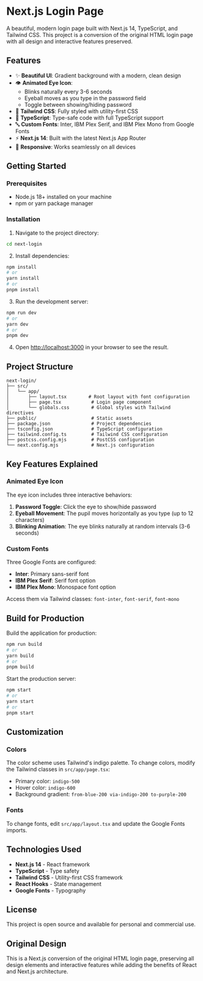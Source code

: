 # Next.js Login Page

A beautiful, modern login page built with Next.js 14, TypeScript, and Tailwind CSS. This project is a conversion of the original HTML login page with all design and interactive features preserved.

## Features

- ✨ **Beautiful UI**: Gradient background with a modern, clean design
- 👁️ **Animated Eye Icon**: 
  - Blinks naturally every 3-6 seconds
  - Eyeball moves as you type in the password field
  - Toggle between showing/hiding password
- 🎨 **Tailwind CSS**: Fully styled with utility-first CSS
- 📝 **TypeScript**: Type-safe code with full TypeScript support
- 🔤 **Custom Fonts**: Inter, IBM Plex Serif, and IBM Plex Mono from Google Fonts
- ⚡ **Next.js 14**: Built with the latest Next.js App Router
- 📱 **Responsive**: Works seamlessly on all devices

## Getting Started

### Prerequisites

- Node.js 18+ installed on your machine
- npm or yarn package manager

### Installation

1. Navigate to the project directory:
```bash
cd next-login
```

2. Install dependencies:
```bash
npm install
# or
yarn install
# or
pnpm install
```

3. Run the development server:
```bash
npm run dev
# or
yarn dev
# or
pnpm dev
```

4. Open [http://localhost:3000](http://localhost:3000) in your browser to see the result.

## Project Structure

```
next-login/
├── src/
│   └── app/
│       ├── layout.tsx        # Root layout with font configuration
│       ├── page.tsx           # Login page component
│       └── globals.css        # Global styles with Tailwind directives
├── public/                    # Static assets
├── package.json               # Project dependencies
├── tsconfig.json              # TypeScript configuration
├── tailwind.config.ts         # Tailwind CSS configuration
├── postcss.config.mjs         # PostCSS configuration
└── next.config.mjs            # Next.js configuration
```

## Key Features Explained

### Animated Eye Icon

The eye icon includes three interactive behaviors:

1. **Password Toggle**: Click the eye to show/hide password
2. **Eyeball Movement**: The pupil moves horizontally as you type (up to 12 characters)
3. **Blinking Animation**: The eye blinks naturally at random intervals (3-6 seconds)

### Custom Fonts

Three Google Fonts are configured:
- **Inter**: Primary sans-serif font
- **IBM Plex Serif**: Serif font option
- **IBM Plex Mono**: Monospace font option

Access them via Tailwind classes: `font-inter`, `font-serif`, `font-mono`

## Build for Production

Build the application for production:

```bash
npm run build
# or
yarn build
# or
pnpm build
```

Start the production server:

```bash
npm start
# or
yarn start
# or
pnpm start
```

## Customization

### Colors

The color scheme uses Tailwind's indigo palette. To change colors, modify the Tailwind classes in `src/app/page.tsx`:

- Primary color: `indigo-500`
- Hover color: `indigo-600`
- Background gradient: `from-blue-200 via-indigo-200 to-purple-200`

### Fonts

To change fonts, edit `src/app/layout.tsx` and update the Google Fonts imports.

## Technologies Used

- **Next.js 14** - React framework
- **TypeScript** - Type safety
- **Tailwind CSS** - Utility-first CSS framework
- **React Hooks** - State management
- **Google Fonts** - Typography

## License

This project is open source and available for personal and commercial use.

## Original Design

This is a Next.js conversion of the original HTML login page, preserving all design elements and interactive features while adding the benefits of React and Next.js architecture.
